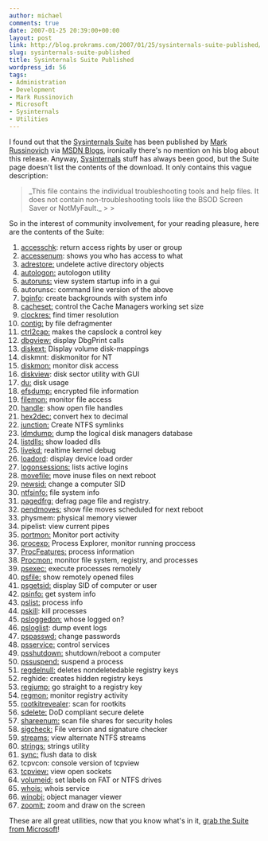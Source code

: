 ```yaml
---
author: michael
comments: true
date: 2007-01-25 20:39:00+00:00
layout: post
link: http://blog.prokrams.com/2007/01/25/sysinternals-suite-published/
slug: sysinternals-suite-published
title: Sysinternals Suite Published
wordpress_id: 56
tags:
- Administration
- Development
- Mark Russinovich
- Microsoft
- Sysinternals
- Utilities
---
```


I found out that the [Sysinternals Suite](http://www.microsoft.com/technet/sysinternals/utilities/sysinternalssuite.mspx) has been published by [Mark Russinovich](http://blogs.technet.com/markrussinovich/) via [MSDN Blogs](http://blogs.msdn.com/zhengpei/archive/2007/01/25/download-the-sysinternals-tools-suite.aspx), ironically there's no mention on his blog about this release.  Anyway, [Sysinternals](http://www.microsoft.com/technet/sysinternals/default.mspx) stuff has always been good, but the Suite page doesn't list the contents of the download.  It only contains this vague description:

<blockquote>_This file contains the individual troubleshooting tools and help files. It does not contain non-troubleshooting tools like the BSOD Screen Saver or NotMyFault._
> 
> </blockquote>

So in the interest of community involvement, for your reading pleasure, here are the contents of the Suite:

  1. [accesschk](http://www.microsoft.com/technet/sysinternals/FileAndDisk/AccessChk.mspx): return access rights by user or group
  2. [accessenum](http://www.microsoft.com/technet/sysinternals/FileAndDisk/AccessEnum.mspx): shows you who has access to what
  3. [adrestore:](http://www.microsoft.com/technet/sysinternals/Networking/AdRestore.mspx) undelete active directory objects
  4. [autologon:](http://www.microsoft.com/technet/sysinternals/Security/Autologon.mspx) autologon utility
  5. [autoruns:](http://www.microsoft.com/technet/sysinternals/ProcessesAndThreads/Autoruns.mspx) view system startup info in a gui
  6. autorunsc: command line version of the above
  7. [bginfo](http://www.microsoft.com/technet/sysinternals/Miscellaneous/BgInfo.mspx): create backgrounds with system info
  8. [cacheset:](http://www.microsoft.com/technet/sysinternals/FileAndDisk/CacheSet.mspx) control the Cache Managers working set size
  9. [clockres:](http://www.microsoft.com/technet/sysinternals/SystemInformation/ClockRes.mspx) find timer resolution
  10. [contig:](http://www.microsoft.com/technet/sysinternals/FileAndDisk/Contig.mspx) by file defragmenter
  11. [ctrl2cap:](http://www.microsoft.com/technet/sysinternals/Miscellaneous/Ctrl2Cap.mspx) makes the capslock a control key
  12. [dbgview:](http://www.microsoft.com/technet/sysinternals/Miscellaneous/DebugView.mspx) display DbgPrint calls
  13. [diskext:](http://www.microsoft.com/technet/sysinternals/FileAndDisk/DiskExt.mspx)  Display volume disk-mappings
  14. diskmnt: diskmonitor for NT
  15. [diskmon:](http://www.microsoft.com/technet/sysinternals/FileAndDisk/Diskmon.mspx) monitor disk access
  16. [diskview](http://www.microsoft.com/technet/sysinternals/FileAndDisk/DiskView.mspx): disk sector utility with GUI
  17. [du:](http://www.microsoft.com/technet/sysinternals/FileAndDisk/du.mspx) disk usage
  18. [efsdump:](http://www.microsoft.com/technet/sysinternals/FileAndDisk/efsdump.mspx) encrypted file information
  19. [filemon:](http://www.microsoft.com/technet/sysinternals/FileAndDisk/Filemon.mspx) monitor file access
  20. [handle](http://www.microsoft.com/technet/sysinternals/ProcessesAndThreads/Handle.mspx): show open file handles
  21. [hex2dec:](http://www.microsoft.com/technet/sysinternals/Miscellaneous/Hex2dec.mspx) convert hex to decimal
  22. [junction:](http://www.microsoft.com/technet/sysinternals/FileAndDisk/Junction.mspx) Create NTFS symlinks
  23. [ldmdump:](http://www.microsoft.com/technet/sysinternals/FileAndDisk/LdmDump.mspx) dump the logical disk managers database
  24. [listdlls:](http://www.microsoft.com/technet/sysinternals/ProcessesAndThreads/ListDlls.mspx) show loaded dlls
  25. [livekd:](http://www.microsoft.com/technet/sysinternals/SystemInformation/LiveKd.mspx) realtime kernel debug
  26. [loadord](http://www.microsoft.com/technet/sysinternals/SystemInformation/LoadOrder.mspx): display device load order
  27. [logonsessions:](http://www.microsoft.com/technet/sysinternals/Security/LogonSessions.mspx) lists active logins
  28. [movefile:](http://www.microsoft.com/technet/sysinternals/FileAndDisk/pendmoves.mspx) move inuse files on next reboot
  29. [newsid:](http://www.microsoft.com/technet/sysinternals/Security/NewSid.mspx) change a computer SID
  30. [ntfsinfo:](http://www.microsoft.com/technet/sysinternals/FileAndDisk/NtfsInfo.mspx) file system info
  31. [pagedfrg:](http://www.microsoft.com/technet/sysinternals/FileAndDisk/PageDefrag.mspx) defrag page file and registry.
  32. [pendmoves:](http://www.microsoft.com/technet/sysinternals/FileAndDisk/pendmoves.mspx) show file moves scheduled for next reboot
  33. physmem: physical memory viewer
  34. pipelist: view current pipes
  35. [portmon:](http://www.microsoft.com/technet/sysinternals/ProcessesAndThreads/Portmon.mspx) Monitor port activity
  36. [procexp:](http://www.microsoft.com/technet/sysinternals/FileAndDisk/processmonitor.mspx) Process Explorer, monitor running proccess
  37. [ProcFeatures:](http://www.microsoft.com/technet/sysinternals/SystemInformation/Procfeatures.mspx) process information
  38. [Procmon:](http://www.microsoft.com/technet/sysinternals/ProcessesAndThreads/processmonitor.mspx) monitor file system, registry, and processes
  39. [psexec:](http://www.microsoft.com/technet/sysinternals/utilities/psexec.mspx) execute processes remotely
  40. [psfile:](http://www.microsoft.com/technet/sysinternals/FileAndDisk/PsFile.mspx) show remotely opened files
  41. [psgetsid:](http://www.microsoft.com/technet/sysinternals/utilities/psgetsid.mspx) display SID of computer or user
  42. [psinfo:](http://www.microsoft.com/technet/sysinternals/utilities/psinfo.mspx) get system info
  43. [pslist:](http://www.microsoft.com/technet/sysinternals/utilities/pslist.mspx) process info
  44. [pskill](http://www.microsoft.com/technet/sysinternals/utilities/pskill.mspx): kill processes
  45. [psloggedon:](http://www.microsoft.com/technet/sysinternals/utilities/psloggedon.mspx) whose logged on?
  46. [psloglist](http://www.microsoft.com/technet/sysinternals/utilities/psloglist.mspx): dump event logs
  47. [pspasswd:](http://www.microsoft.com/technet/sysinternals/utilities/pspasswd.mspx) change passwords
  48. [psservice:](http://www.microsoft.com/technet/sysinternals/utilities/psservice.mspx) control services
  49. [psshutdown:](http://www.microsoft.com/technet/sysinternals/utilities/psshutdown.mspx) shutdown/reboot a computer
  50. [pssuspend:](http://www.microsoft.com/technet/sysinternals/utilities/pssuspend.mspx) suspend a process
  51. [regdelnull:](http://www.microsoft.com/technet/sysinternals/Miscellaneous/RegDelNull.mspx) deletes nondeletedable registry keys
  52. reghide: creates hidden registry keys
  53. [regjump:](http://www.microsoft.com/technet/sysinternals/Miscellaneous/Regjump.mspx) go straight to a registry key
  54. [regmon:](http://www.microsoft.com/technet/sysinternals/ProcessesAndThreads/Regmon.mspx) monitor registry activity
  55. [rootkitrevealer](http://www.microsoft.com/technet/sysinternals/Security/RootkitRevealer.mspx): scan for rootkits
  56. [sdelete:](http://www.microsoft.com/technet/sysinternals/FileAndDisk/SDelete.mspx) DoD compliant secure delete
  57. [shareenum:](http://www.microsoft.com/technet/sysinternals/FileAndDisk/ShareEnum.mspx) scan file shares for security holes
  58. [sigcheck:](http://www.microsoft.com/technet/sysinternals/FileAndDisk/Sigcheck.mspx) File version and signature checker
  59. [streams:](http://www.microsoft.com/technet/sysinternals/FileAndDisk/Streams.mspx) view alternate NTFS streams
  60. [strings:](http://www.microsoft.com/technet/sysinternals/Miscellaneous/Strings.mspx) strings utility
  61. [sync:](http://www.microsoft.com/technet/sysinternals/FileAndDisk/Sync.mspx) flush data to disk
  62. tcpvcon: console version of tcpview
  63. [tcpview:](http://www.microsoft.com/technet/sysinternals/Networking/TcpView.mspx) view open sockets
  64. [volumeid:](http://www.microsoft.com/technet/sysinternals/FileAndDisk/VolumeId.mspx) set labels on FAT or NTFS drives
  65. [whois:](http://www.microsoft.com/technet/sysinternals/Networking/whois.mspx) whois service
  66. [winobj:](http://www.microsoft.com/technet/sysinternals/SystemInformation/WinObj.mspx) object manager viewer
  67. [zoomit:](http://www.microsoft.com/technet/sysinternals/Miscellaneous/ZoomIt.mspx) zoom and draw on the screen

These are all great utilities, now that you know what's in it, [grab the Suite from Microsoft](http://download.sysinternals.com/Files/SysinternalsSuite.zip)!
